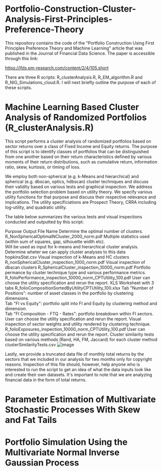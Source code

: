 # Portfolio-Construction-Cluster-Analysis-First-Principles-Preference-Theory
This repository contains the code of the "Portfolio Construction Using First Principles Preference Theory and Machine Learning" article that was published in the Journal of Financial Data Science. The paper is accessible through this link:

https://jfds.pm-research.com/content/2/4/105.short

There are three R scripts: R_clusterAnalysis.R, R_EM_algorithm.R and R_NIG_Simulations_cloud.R. I will next briefly outline the purpose of each of these scripts.

# Machine Learning Based Cluster Analysis of Randomized Portfolios (R_clusterAnalysis.R)
This script performs a cluster analysis of randomized portfolios based on sector returns over a class of Fixed Income and Equity returns. The purpose of this script is to identify classes of portfolios that can be distinguished from one another based on their return characteristics defined by various moments of their return distributions, such as cumulative return, information ratio, skew, kurtosis, or timing of loss.

We employ both non-spherical (e.g. k-Means and hierarchical) and spherical (e.g. dbscan, optics, hdbscan) cluster techniques and discuss their validity based on various tests and graphical inspection. We address the portfolio selection problem based on utility theory. We specify various utility functions for that purpose and discuss their respective relevance and implications. The utility specificiations are Prospect Theory, CRRA including log-utility, and quadratic utility.

The table below summarizes the various tests and visual inspections conducted and outputted by this script:



Purpose	Output File Name
Determine the optimal number of clusters. 	R_NonSphericalOptimalNCluster_2000_norm.pdf
Multiple statistics used (within sum of squares, gap, silhouette width etc).	
Will be used as input for k-means and hierarchical cluster analysis.	
Determine wheter we can apply cluster analyses to this data	hopkinsStat.csv
Visual inspection of k-Means and HC clusters	R_nonSphericalCluster_inspection_1000_norm.pdf
Visual inspection of dbscan clusters	R_SphericalCluster_inspection_10000_norm.pdf
Portfolio permance by cluster technique type and various performance metrics.	R_folioPerformance_inspection_10000_norm_CPTUtility_100.pdf
User can choose the utility specification and rerun the report.	
XLS Worksheet with 3 tabs	R_folioCompositionSortedByUtilityCPTUtility_100.xlsx
Tab "Number of Positions": number of asset classes in the portfolio by clustering dimensions.	
Tab "FI vs Equity": portfolio split into FI and Equity by clustering method and dimension.	
Tab "FI Composition - FTQ - Rates": portfolio breakdown within FI sectors.	
User can choose the utility specification and rerun the report.	
Visual inspection of sector weights and utility rendered by clustering technique.	R_folioExposures_inspection_10000_norm_CPTUtility_100.pdf
User can choose the utility specification and rerun the report.	
Cluster similarity tests based on various methods (Rand, HA, FM, Jaccard) for each cluster method	clusterSimilarityTests.csv
![image](https://user-images.githubusercontent.com/66026542/205449309-20244ceb-139b-4164-82a3-2752baa04b00.png)



Lastly, we provide a truncated data file of monthly total returns by the sectors that we included in our analysis for two months only for copyright reasons. Inspection of this file should, however, help anyone who is interested to run the script to get an idea of what the data inputs look like and create their own datasets. It's important to note that we are analyzing financial data in the form of total returns.

# Parameter Estimation of Multivariate Stochastic Processes With Skew and Fat Tails

# Portfolio Simulation Using the Multivariate Normal Inverse Gaussian Process

